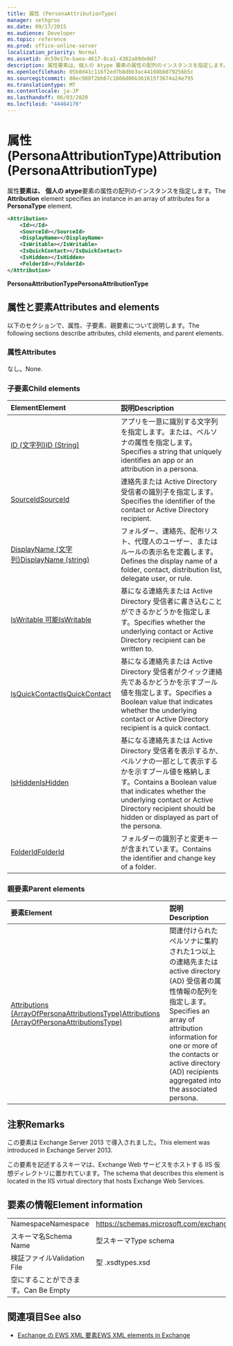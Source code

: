 ```yaml
---
title: 属性 (PersonaAttributionType)
manager: sethgros
ms.date: 09/17/2015
ms.audience: Developer
ms.topic: reference
ms.prod: office-online-server
localization_priority: Normal
ms.assetid: dc59e17e-baea-4617-8ca1-4382a89de0d7
description: 属性要素は、個人の Atype 要素の属性の配列のインスタンスを指定します。
ms.openlocfilehash: 05b0d41c116f2ed7b8dbb3ac44108bb879256b5c
ms.sourcegitcommit: 88ec988f2bb67c1866d06b361615f3674a24e795
ms.translationtype: MT
ms.contentlocale: ja-JP
ms.lasthandoff: 06/03/2020
ms.locfileid: "44464176"
---
```

# <a name="attribution-personaattributiontype"></a><span data-ttu-id="e83be-103">属性 (PersonaAttributionType)</span><span class="sxs-lookup"><span data-stu-id="e83be-103">Attribution (PersonaAttributionType)</span></span>

<span data-ttu-id="e83be-104">属性**要素は、** **個人の atype**要素の属性の配列のインスタンスを指定します。</span><span class="sxs-lookup"><span data-stu-id="e83be-104">The **Attribution** element specifies an instance in an array of attributes for a **PersonaType** element.</span></span> 
  
```XML
<Attribution>
    <Id></Id>
    <SourceId></SourceId>
    <DisplayName></DisplayName>
    <IsWritable></IsWritable>
    <IsQuickContact></IsQuickContact>
    <IsHidden></IsHidden>
    <FolderId></FolderId>
</Attribution>
```

 <span data-ttu-id="e83be-105">**PersonaAttributionType**</span><span class="sxs-lookup"><span data-stu-id="e83be-105">**PersonaAttributionType**</span></span>
## <a name="attributes-and-elements"></a><span data-ttu-id="e83be-106">属性と要素</span><span class="sxs-lookup"><span data-stu-id="e83be-106">Attributes and elements</span></span>

<span data-ttu-id="e83be-107">以下のセクションで、属性、子要素、親要素について説明します。</span><span class="sxs-lookup"><span data-stu-id="e83be-107">The following sections describe attributes, child elements, and parent elements.</span></span>
  
### <a name="attributes"></a><span data-ttu-id="e83be-108">属性</span><span class="sxs-lookup"><span data-stu-id="e83be-108">Attributes</span></span>

<span data-ttu-id="e83be-109">なし。</span><span class="sxs-lookup"><span data-stu-id="e83be-109">None.</span></span>
  
### <a name="child-elements"></a><span data-ttu-id="e83be-110">子要素</span><span class="sxs-lookup"><span data-stu-id="e83be-110">Child elements</span></span>

|<span data-ttu-id="e83be-111">**Element**</span><span class="sxs-lookup"><span data-stu-id="e83be-111">**Element**</span></span>|<span data-ttu-id="e83be-112">**説明**</span><span class="sxs-lookup"><span data-stu-id="e83be-112">**Description**</span></span>|
|:-----|:-----|
|[<span data-ttu-id="e83be-113">ID (文字列)</span><span class="sxs-lookup"><span data-stu-id="e83be-113">ID (String)</span></span>](id-string.md) <br/> |<span data-ttu-id="e83be-114">アプリを一意に識別する文字列を指定します。または、ペルソナの属性を指定します。</span><span class="sxs-lookup"><span data-stu-id="e83be-114">Specifies a string that uniquely identifies an app or an attribution in a persona.</span></span>  <br/> |
|[<span data-ttu-id="e83be-115">SourceId</span><span class="sxs-lookup"><span data-stu-id="e83be-115">SourceId</span></span>](sourceid.md) <br/> |<span data-ttu-id="e83be-116">連絡先または Active Directory 受信者の識別子を指定します。</span><span class="sxs-lookup"><span data-stu-id="e83be-116">Specifies the identifier of the contact or Active Directory recipient.</span></span>  <br/> |
|[<span data-ttu-id="e83be-117">DisplayName (文字列)</span><span class="sxs-lookup"><span data-stu-id="e83be-117">DisplayName (string)</span></span>](displayname-string.md) <br/> |<span data-ttu-id="e83be-118">フォルダー、連絡先、配布リスト、代理人のユーザー、またはルールの表示名を定義します。</span><span class="sxs-lookup"><span data-stu-id="e83be-118">Defines the display name of a folder, contact, distribution list, delegate user, or rule.</span></span>  <br/> |
|[<span data-ttu-id="e83be-119">IsWritable 可能</span><span class="sxs-lookup"><span data-stu-id="e83be-119">IsWritable</span></span>](iswritable.md) <br/> |<span data-ttu-id="e83be-120">基になる連絡先または Active Directory 受信者に書き込むことができるかどうかを指定します。</span><span class="sxs-lookup"><span data-stu-id="e83be-120">Specifies whether the underlying contact or Active Directory recipient can be written to.</span></span>  <br/> |
|[<span data-ttu-id="e83be-121">IsQuickContact</span><span class="sxs-lookup"><span data-stu-id="e83be-121">IsQuickContact</span></span>](isquickcontact.md) <br/> |<span data-ttu-id="e83be-122">基になる連絡先または Active Directory 受信者がクイック連絡先であるかどうかを示すブール値を指定します。</span><span class="sxs-lookup"><span data-stu-id="e83be-122">Specifies a Boolean value that indicates whether the underlying contact or Active Directory recipient is a quick contact.</span></span>  <br/> |
|[<span data-ttu-id="e83be-123">IsHidden</span><span class="sxs-lookup"><span data-stu-id="e83be-123">IsHidden</span></span>](ishidden.md) <br/> |<span data-ttu-id="e83be-124">基になる連絡先または Active Directory 受信者を表示するか、ペルソナの一部として表示するかを示すブール値を格納します。</span><span class="sxs-lookup"><span data-stu-id="e83be-124">Contains a Boolean value that indicates whether the underlying contact or Active Directory recipient should be hidden or displayed as part of the persona.</span></span>  <br/> |
|[<span data-ttu-id="e83be-125">FolderId</span><span class="sxs-lookup"><span data-stu-id="e83be-125">FolderId</span></span>](folderid.md) <br/> |<span data-ttu-id="e83be-126">フォルダーの識別子と変更キーが含まれています。</span><span class="sxs-lookup"><span data-stu-id="e83be-126">Contains the identifier and change key of a folder.</span></span>  <br/> |
   
### <a name="parent-elements"></a><span data-ttu-id="e83be-127">親要素</span><span class="sxs-lookup"><span data-stu-id="e83be-127">Parent elements</span></span>

|<span data-ttu-id="e83be-128">**要素**</span><span class="sxs-lookup"><span data-stu-id="e83be-128">**Element**</span></span>|<span data-ttu-id="e83be-129">**説明**</span><span class="sxs-lookup"><span data-stu-id="e83be-129">**Description**</span></span>|
|:-----|:-----|
|[<span data-ttu-id="e83be-130">Attributions (ArrayOfPersonaAttributionsType)</span><span class="sxs-lookup"><span data-stu-id="e83be-130">Attributions (ArrayOfPersonaAttributionsType)</span></span>](attributions-arrayofpersonaattributionstype.md) <br/> |<span data-ttu-id="e83be-131">関連付けられたペルソナに集約された1つ以上の連絡先または active directory (AD) 受信者の属性情報の配列を指定します。</span><span class="sxs-lookup"><span data-stu-id="e83be-131">Specifies an array of attribution information for one or more of the contacts or active directory (AD) recipients aggregated into the associated persona.</span></span>  <br/> |
   
## <a name="remarks"></a><span data-ttu-id="e83be-132">注釈</span><span class="sxs-lookup"><span data-stu-id="e83be-132">Remarks</span></span>

<span data-ttu-id="e83be-133">この要素は Exchange Server 2013 で導入されました。</span><span class="sxs-lookup"><span data-stu-id="e83be-133">This element was introduced in Exchange Server 2013.</span></span>
  
<span data-ttu-id="e83be-134">この要素を記述するスキーマは、Exchange Web サービスをホストする IIS 仮想ディレクトリに置かれています。</span><span class="sxs-lookup"><span data-stu-id="e83be-134">The schema that describes this element is located in the IIS virtual directory that hosts Exchange Web Services.</span></span>
  
## <a name="element-information"></a><span data-ttu-id="e83be-135">要素の情報</span><span class="sxs-lookup"><span data-stu-id="e83be-135">Element information</span></span>

|||
|:-----|:-----|
|<span data-ttu-id="e83be-136">Namespace</span><span class="sxs-lookup"><span data-stu-id="e83be-136">Namespace</span></span>  <br/> |https://schemas.microsoft.com/exchange/services/2006/types  <br/> |
|<span data-ttu-id="e83be-137">スキーマ名</span><span class="sxs-lookup"><span data-stu-id="e83be-137">Schema Name</span></span>  <br/> |<span data-ttu-id="e83be-138">型スキーマ</span><span class="sxs-lookup"><span data-stu-id="e83be-138">Type schema</span></span>  <br/> |
|<span data-ttu-id="e83be-139">検証ファイル</span><span class="sxs-lookup"><span data-stu-id="e83be-139">Validation File</span></span>  <br/> |<span data-ttu-id="e83be-140">型 .xsd</span><span class="sxs-lookup"><span data-stu-id="e83be-140">types.xsd</span></span>  <br/> |
|<span data-ttu-id="e83be-141">空にすることができます。</span><span class="sxs-lookup"><span data-stu-id="e83be-141">Can Be Empty</span></span>  <br/> ||
   
## <a name="see-also"></a><span data-ttu-id="e83be-142">関連項目</span><span class="sxs-lookup"><span data-stu-id="e83be-142">See also</span></span>

- [<span data-ttu-id="e83be-143">Exchange の EWS XML 要素</span><span class="sxs-lookup"><span data-stu-id="e83be-143">EWS XML elements in Exchange</span></span>](ews-xml-elements-in-exchange.md)

